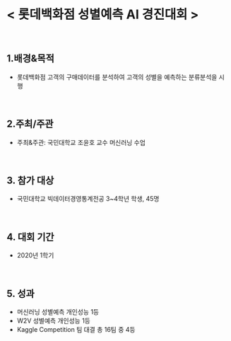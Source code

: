 # < 롯데백화점 성별예측 AI 경진대회 >
<br>
    
## 1.배경&목적
 - 롯데백화점 고객의 구매데이터를 분석하여 고객의 성별을 예측하는 분류분석을 시행
<br>
    
## 2.주최/주관  
 - 주최&주관: 국민대학교 조윤호 교수 머신러닝 수업
<br>

## 3. 참가 대상  
 - 국민대학교 빅데이터경영통계전공 3~4학년 학생, 45명
<br>

## 4. 대회 기간
 - 2020년 1학기
<br>

## 5. 성과
 - 머신러닝 성별예측 개인성능 1등
 - W2V 성별예측 개인성능 1등
 - Kaggle Competition 팀 대결 총 16팀 중 4등
